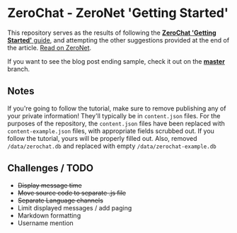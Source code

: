 # ZeroChat - ZeroNet 'Getting Started'

This repository serves as the results of following the [**ZeroChat 'Getting Started'** guide](https://decentralize.today/decentralized-p2p-chat-in-100-lines-of-code-d6e496034cd4), and attempting the other suggestions provided at the end of the article.
[Read on ZeroNet](http://127.0.0.1:43110/Blog.ZeroNetwork.bit/?Post:99:ZeroChat+tutorial).

If you want to see the blog post ending sample, check it out on the [**master**](https://github.com/mslighthouse/ZeroChat/tree/master) branch.

## Notes
If you're going to follow the tutorial, make sure to remove publishing any of your private information!
They'll typically be in `content.json` files.
For the purposes of the repository, the `content.json` files have been replaced with `content-example.json` files, with appropriate fields scrubbed out.
If you follow the tutorial, yours will be properly filled out.
Also, removed `/data/zerochat.db` and replaced with empty `/data/zerochat-example.db`

## Challenges / TODO
- ~~Display message time~~
- ~~Move source code to separate .js file~~
- ~~Separate Language channels~~
- Limit displayed messages / add paging
- Markdown formatting
- Username mention
